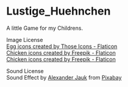 # Lustige_Huehnchen

A little Game for my Childrens.





Image License
<br>
<a href="https://www.flaticon.com/free-icons/egg" title="egg icons">Egg icons created by Those Icons - Flaticon</a>
<br>
<a href="https://www.flaticon.com/free-icons/chicken" title="chicken icons">Chicken icons created by Freepik - Flaticon</a>
<br>
<a href="https://www.flaticon.com/free-icons/chicken" title="chicken icons">Chicken icons created by Freepik - Flaticon</a>

Sound License
<br>
Sound Effect by <a href="https://pixabay.com/users/alex_jauk-16800354/?utm_source=link-attribution&utm_medium=referral&utm_campaign=music&utm_content=196746">Alexander Jauk</a> from <a href="https://pixabay.com//?utm_source=link-attribution&utm_medium=referral&utm_campaign=music&utm_content=196746">Pixabay</a>
